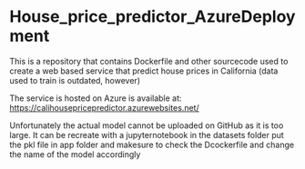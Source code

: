 # House_price_predictor_AzureDeployment

This is a repository that contains Dockerfile and other sourcecode used to create a web based service that predict house prices in California (data used to train is outdated, however)

The service is hosted on Azure is available at: https://calihousepricepredictor.azurewebsites.net/

Unfortunately the actual model cannot be uploaded on GitHub as it is too large.
It can be recreate with a jupyternotebook in the datasets folder
put the pkl file in app folder and makesure to check the Dcockerfile and change the name of the model accordingly
